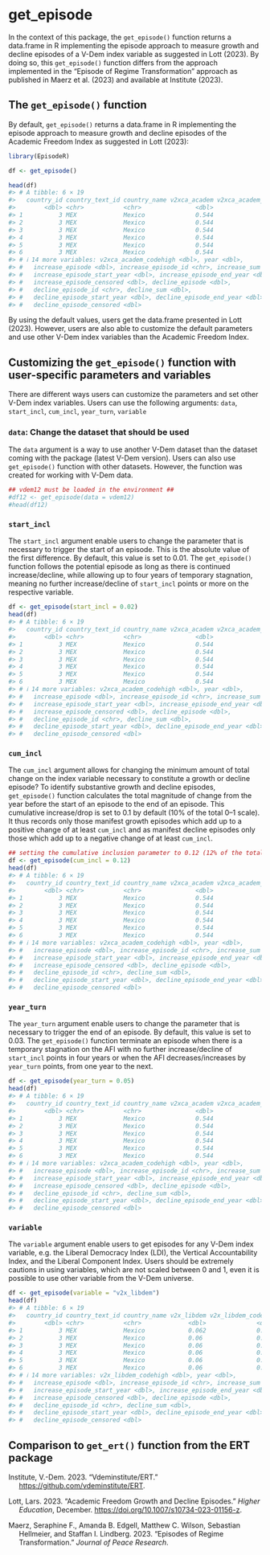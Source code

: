 
# get_episode

<!-- README.md is generated from README.Rmd. Please edit that file -->
<!-- badges: start -->
<!-- badges: end -->

In the context of this package, the `get_episode()` function returns a
data.frame in R implementing the episode approach to measure growth and
decline episodes of a V-Dem index variable as suggested in Lott (2023).
By doing so, this `get_episode()` function differs from the approach
implemented in the “Episode of Regime Transformation” approach as
published in Maerz et al. (2023) and available at Institute (2023).

## The `get_episode()` function

By default, `get_episode()` returns a data.frame in R implementing the
episode approach to measure growth and decline episodes of the Academic
Freedom Index as suggested in Lott (2023):

``` r
library(EpisodeR)

df <- get_episode()

head(df)
#> # A tibble: 6 × 19
#>   country_id country_text_id country_name v2xca_academ v2xca_academ_codelow
#>        <dbl> <chr>           <chr>               <dbl>                <dbl>
#> 1          3 MEX             Mexico              0.544                0.431
#> 2          3 MEX             Mexico              0.544                0.431
#> 3          3 MEX             Mexico              0.544                0.431
#> 4          3 MEX             Mexico              0.544                0.431
#> 5          3 MEX             Mexico              0.544                0.431
#> 6          3 MEX             Mexico              0.544                0.431
#> # ℹ 14 more variables: v2xca_academ_codehigh <dbl>, year <dbl>,
#> #   increase_episode <dbl>, increase_episode_id <chr>, increase_sum <dbl>,
#> #   increase_episode_start_year <dbl>, increase_episode_end_year <dbl>,
#> #   increase_episode_censored <dbl>, decline_episode <dbl>,
#> #   decline_episode_id <chr>, decline_sum <dbl>,
#> #   decline_episode_start_year <dbl>, decline_episode_end_year <dbl>,
#> #   decline_episode_censored <dbl>
```

By using the default values, users get the data.frame presented in Lott
(2023). However, users are also able to customize the default parameters
and use other V-Dem index variables than the Academic Freedom Index.

## Customizing the `get_episode()` function with user-specific parameters and variables

There are different ways users can customize the parameters and set
other V-Dem index variables. Users can use the following arguments:
`data`, `start_incl`, `cum_incl`, `year_turn`, `variable`

### `data`: Change the dataset that should be used

The `data` argument is a way to use another V-Dem dataset than the
dataset coming with the package (latest V-Dem version). Users can also
use `get_episode()` function with other datasets. However, the function
was created for working with V-Dem data.

``` r
## vdem12 must be loaded in the environment ##
#df12 <- get_episode(data = vdem12)
#head(df12)
```

### `start_incl`

The `start_incl` argument enable users to change the parameter that is
necessary to trigger the start of an episode. This is the absolute value
of the first difference. By default, this value is set to 0.01. The
`get_episode()` function follows the potential episode as long as there
is continued increase/decline, while allowing up to four years of
temporary stagnation, meaning no further increase/decline of
`start_incl` points or more on the respective variable.

``` r
df <- get_episode(start_incl = 0.02)
head(df)
#> # A tibble: 6 × 19
#>   country_id country_text_id country_name v2xca_academ v2xca_academ_codelow
#>        <dbl> <chr>           <chr>               <dbl>                <dbl>
#> 1          3 MEX             Mexico              0.544                0.431
#> 2          3 MEX             Mexico              0.544                0.431
#> 3          3 MEX             Mexico              0.544                0.431
#> 4          3 MEX             Mexico              0.544                0.431
#> 5          3 MEX             Mexico              0.544                0.431
#> 6          3 MEX             Mexico              0.544                0.431
#> # ℹ 14 more variables: v2xca_academ_codehigh <dbl>, year <dbl>,
#> #   increase_episode <dbl>, increase_episode_id <chr>, increase_sum <dbl>,
#> #   increase_episode_start_year <dbl>, increase_episode_end_year <dbl>,
#> #   increase_episode_censored <dbl>, decline_episode <dbl>,
#> #   decline_episode_id <chr>, decline_sum <dbl>,
#> #   decline_episode_start_year <dbl>, decline_episode_end_year <dbl>,
#> #   decline_episode_censored <dbl>
```

### `cum_incl`

The `cum_incl` argument allows for changing the minimum amount of total
change on the index variable necessary to constitute a growth or decline
episode? To identify substantive growth and decline episodes,
`get_episode()` function calculates the total magnitude of change from
the year before the start of an episode to the end of an episode. This
cumulative increase/drop is set to 0.1 by default (10% of the total 0–1
scale). It thus records only those manifest growth episodes which add up
to a positive change of at least `cum_incl` and as manifest decline
episodes only those which add up to a negative change of at least
`cum_incl`.

``` r
## setting the cumulative inclusion parameter to 0.12 (12% of the total 0-1 scale)
df <- get_episode(cum_incl = 0.12)
head(df)
#> # A tibble: 6 × 19
#>   country_id country_text_id country_name v2xca_academ v2xca_academ_codelow
#>        <dbl> <chr>           <chr>               <dbl>                <dbl>
#> 1          3 MEX             Mexico              0.544                0.431
#> 2          3 MEX             Mexico              0.544                0.431
#> 3          3 MEX             Mexico              0.544                0.431
#> 4          3 MEX             Mexico              0.544                0.431
#> 5          3 MEX             Mexico              0.544                0.431
#> 6          3 MEX             Mexico              0.544                0.431
#> # ℹ 14 more variables: v2xca_academ_codehigh <dbl>, year <dbl>,
#> #   increase_episode <dbl>, increase_episode_id <chr>, increase_sum <dbl>,
#> #   increase_episode_start_year <dbl>, increase_episode_end_year <dbl>,
#> #   increase_episode_censored <dbl>, decline_episode <dbl>,
#> #   decline_episode_id <chr>, decline_sum <dbl>,
#> #   decline_episode_start_year <dbl>, decline_episode_end_year <dbl>,
#> #   decline_episode_censored <dbl>
```

### `year_turn`

The `year_turn` argument enable users to change the parameter that is
necessary to trigger the end of an episode. By default, this value is
set to 0.03. The `get_episode()` function terminate an episode when
there is a temporary stagnation on the AFI with no further
increase/decline of `start_incl` points in four years or when the AFI
decreases/increases by `year_turn` points, from one year to the next.

``` r
df <- get_episode(year_turn = 0.05)
head(df)
#> # A tibble: 6 × 19
#>   country_id country_text_id country_name v2xca_academ v2xca_academ_codelow
#>        <dbl> <chr>           <chr>               <dbl>                <dbl>
#> 1          3 MEX             Mexico              0.544                0.431
#> 2          3 MEX             Mexico              0.544                0.431
#> 3          3 MEX             Mexico              0.544                0.431
#> 4          3 MEX             Mexico              0.544                0.431
#> 5          3 MEX             Mexico              0.544                0.431
#> 6          3 MEX             Mexico              0.544                0.431
#> # ℹ 14 more variables: v2xca_academ_codehigh <dbl>, year <dbl>,
#> #   increase_episode <dbl>, increase_episode_id <chr>, increase_sum <dbl>,
#> #   increase_episode_start_year <dbl>, increase_episode_end_year <dbl>,
#> #   increase_episode_censored <dbl>, decline_episode <dbl>,
#> #   decline_episode_id <chr>, decline_sum <dbl>,
#> #   decline_episode_start_year <dbl>, decline_episode_end_year <dbl>,
#> #   decline_episode_censored <dbl>
```

### `variable`

The `variable` argument enable users to get episodes for any V-Dem index
variable, e.g. the Liberal Democracy Index (LDI), the Vertical
Accountability Index, and the Liberal Component Index. Users should be
extremely cautions in using variables, which are not scaled between 0
and 1, even it is possible to use other variable from the V-Dem
universe.

``` r
df <- get_episode(variable = "v2x_libdem")
head(df)
#> # A tibble: 6 × 19
#>   country_id country_text_id country_name v2x_libdem v2x_libdem_codelow
#>        <dbl> <chr>           <chr>             <dbl>              <dbl>
#> 1          3 MEX             Mexico            0.062              0.047
#> 2          3 MEX             Mexico            0.06               0.045
#> 3          3 MEX             Mexico            0.06               0.045
#> 4          3 MEX             Mexico            0.06               0.045
#> 5          3 MEX             Mexico            0.06               0.045
#> 6          3 MEX             Mexico            0.06               0.045
#> # ℹ 14 more variables: v2x_libdem_codehigh <dbl>, year <dbl>,
#> #   increase_episode <dbl>, increase_episode_id <chr>, increase_sum <dbl>,
#> #   increase_episode_start_year <dbl>, increase_episode_end_year <dbl>,
#> #   increase_episode_censored <dbl>, decline_episode <dbl>,
#> #   decline_episode_id <chr>, decline_sum <dbl>,
#> #   decline_episode_start_year <dbl>, decline_episode_end_year <dbl>,
#> #   decline_episode_censored <dbl>
```

## Comparison to `get_ert()` function from the ERT package

<div id="refs" class="references csl-bib-body hanging-indent">

<div id="ref-institute_vdeminstituteert_2023" class="csl-entry">

Institute, V.-Dem. 2023. “Vdeminstitute/ERT.”
<https://github.com/vdeminstitute/ERT>.

</div>

<div id="ref-lott_academic_2023" class="csl-entry">

Lott, Lars. 2023. “Academic Freedom Growth and Decline Episodes.”
*Higher Education*, December.
<https://doi.org/10.1007/s10734-023-01156-z>.

</div>

<div id="ref-maerz_episodes_2023" class="csl-entry">

Maerz, Seraphine F., Amanda B. Edgell, Matthew C. Wilson, Sebastian
Hellmeier, and Staffan I. Lindberg. 2023. “Episodes of Regime
Transformation.” *Journal of Peace Research*.

</div>

</div>
